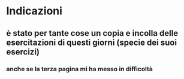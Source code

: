 # Indicazioni
## è stato per tante cose un copia e incolla delle esercitazioni di questi giorni (specie dei suoi esercizi)
### anche se la terza pagina mi ha messo in difficoltà
